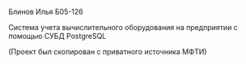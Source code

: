 Блинов Илья Б05-126

Система учета вычислительного оборудования на предприятии с помощью СУБД PostgreSQL

(Проект был скопирован с приватного источника МФТИ)
